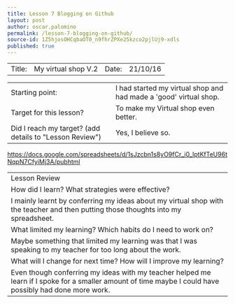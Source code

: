 ```yaml
---
title: Lesson 7 Blogging on Github
layout: post
author: oscar.palomino
permalink: /lesson-7-blogging-on-github/
source-id: 1Z5hjosOHCqbaOT0_n9fhrZPXe25kzco2pjlUj9-xdls
published: true
---
```

<table>
  <tr>
    <td>Title:  </td>
    <td>My virtual shop V.2</td>
    <td> Date:  </td>
    <td>21/10/16</td>
  </tr>
</table>


<table>
  <tr>
    <td>Starting point:</td>
    <td>I had started my virtual shop and had made a 'good' virtual shop.</td>
  </tr>
  <tr>
    <td>Target for this lesson?</td>
    <td>To make my Virtual shop even better.</td>
  </tr>
  <tr>
    <td>Did I reach my target? 
(add details to "Lesson Review")</td>
    <td>Yes, I believe so.</td>
  </tr>
</table>


https://docs.google.com/spreadsheets/d/1sJzcbn1s8yO9fCr_i0_IptKfTeU96tNqpN7CfyiMj3A/pubhtml

<table>
  <tr>
    <td>Lesson Review</td>
  </tr>
  <tr>
    <td>How did I learn? What strategies were effective? </td>
  </tr>
  <tr>
    <td>I mainly learnt by conferring my ideas about my virtual shop with the teacher and then putting those thoughts into my spreadsheet.</td>
  </tr>
  <tr>
    <td>What limited my learning? Which habits do I need to work on? </td>
  </tr>
  <tr>
    <td>Maybe something that limited my learning was that I was speaking to my teacher for too long about the work.</td>
  </tr>
  <tr>
    <td>What will I change for next time? How will I improve my learning?</td>
  </tr>
  <tr>
    <td>Even though conferring my ideas with my teacher helped me learn if I spoke for a smaller amount of time maybe I could have possibly had done more work.</td>
  </tr>
</table>


